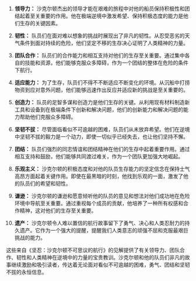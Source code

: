 1. **领导力：** 沙克尔顿杰出的领导才能在艰难的旅程中对他的船员保持积极性和团结起着至关重要的作用。他在极端逆境中激发希望、保持积极态度的能力是他们生存的关键因素。

2. **韧性：** 队员们在面对难以想象的挑战时展现出了非凡的韧性。从忍受恶劣的天气条件到面对持续的危险，他们坚定不移的生存决心证明了人类精神的力量。

3. **团队合作：** 队员们的合作能力和相互支持对他们的生存至关重要。通过集中各自的技能和资源，他们能够克服众多障碍，作为一个团结的整体在危险的条件下航行。

4. **适应能力：** 为了生存，队员们不得不不断适应不断变化的环境。从沉船中打捞物资到应对意外问题，他们能够迅速作出反应并适应新的挑战是至关重要的。

5. **创造力：** 队员的足智多谋和创造力是他们生存的关键。从利用现有材料制造新工具和设备到在极端条件下创新和解决问题，他们的创新能力和解决问题的能力帮助他们克服众多障碍。

6. **坚韧不拔：** 尽管面临看似不可逾越的困难，队员们从未放弃希望。他们在逆境中坚韧不拔的毅力是一个动力，即使一切似乎已经失去，也让他们坚持不懈。

7. **团结：** 队员们强烈的同志情谊和团结精神在他们的生存中起着重要作用。通过相互支持和鼓励，他们能够共同渡过难关，作为一个团队更加强大地崛起。

8. **乐观主义：** 沙克尔顿的积极态度和对他的队员生存能力的坚定信念在保持士气高昂方面起着关键作用。即使在最黑暗的时刻，他找到乐观的一面，激发了他的队员们的希望和韧性。

9. **谦逊：** 沙克尔顿的谦逊和愿意倾听他的队员的意见和想法对他们成功地在危险环境中导航至关重要。通过重视每个成员的贡献，他培养了一种所有权感和合作精神，这对他们的生存至关重要。

10. **遗产：** 沙克尔顿令人难以置信的航行故事留下了勇气、决心和人类忍耐力的持久遗产。它作为一个强大的提醒，提醒我们人类意志的顽强不屈和克服最艰巨挑战的能力。

这些来自《坚忍：沙克尔顿不可思议的航行》的见解提供了有关领导力、团队合作、韧性和人类精神在逆境中的力量的宝贵教训。沙克尔顿和他的队员们非凡的故事继续激励和吸引读者，传达着无论面对看似不可逾越的困难，勇气、团结和坚韧不拔的永恒信息。
